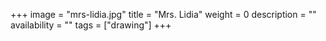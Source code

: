 +++
image = "mrs-lidia.jpg"
title = "Mrs. Lidia"
weight = 0
description = ""
availability = ""
tags = ["drawing"]
+++
